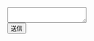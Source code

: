 <!DOCTYPE html>
<html lang="ja">
<head>
 <meta charset="UTF-8">
 <meta name="viewport" content="width=device-width, initial-scale=1.0">
 <title>LINE風チャット</title>
 <script src="https://code.jquery.com/jquery-3.5.1.min.js" integrity="sha256-9/aliU8dGd2tb6OSsuzixeV4y/faTqgFtohetphbbj0=" crossorigin="anonymous"></script>
</head>
<body>
 <div class="container">
   <div class="chat-area"></div>
   <div class="message-area">
     <div class="message-area-text">
       <textarea id="text"></textarea>
     </div>
     <div class="message-area-button">
       <button id="send" class="disabled-button">送信</button>
     </div>
   </div>
 </div>

</body>
</html>
